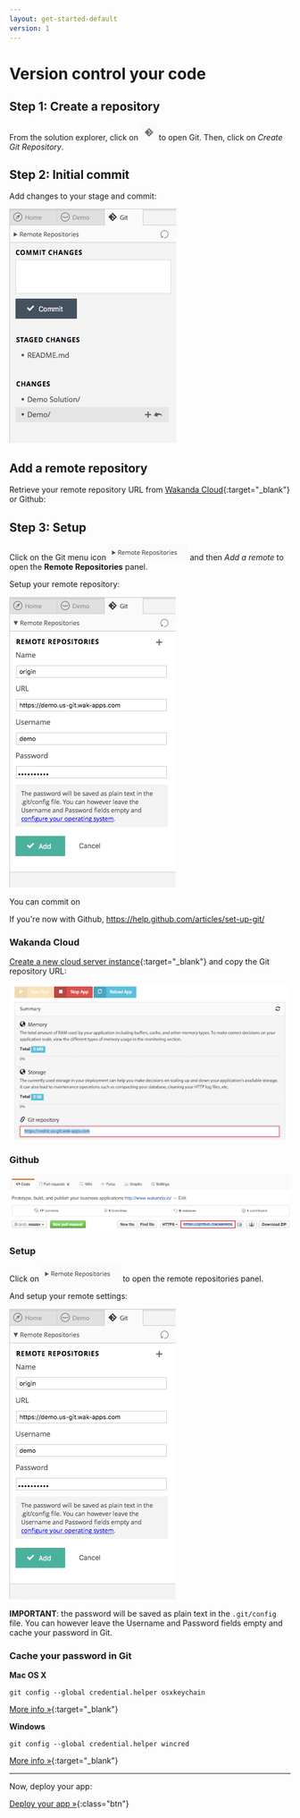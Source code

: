 ```yaml
---
layout: get-started-default
version: 1
---
```


# Version control your code

## Step 1: Create a repository

From the solution explorer, click on <img class="inline" src="/img/git-shortcut.png" /> to open Git.
Then, click on _Create Git Repository_.

## Step 2: Initial commit

Add changes to your stage and commit:

<img src="/img/git-commit.png" />

<h2 id="remote">Add a remote repository</h2>

Retrieve your remote repository URL from [Wakanda Cloud](https://console.wakanda.io){:target="_blank"} or Github:


## Step 3: Setup

Click on the Git menu icon <img class="inline" src="/img/git-remote-repositories.png" /> and then _Add a remote_ to open the **Remote Repositories** panel.

Setup your remote repository:

<img src="/img/git-add-remote.png" />

You can commit on

If you're now with Github, https://help.github.com/articles/set-up-git/

### Wakanda Cloud

[Create a new cloud server instance](http://docs.wakcloud.com/en/latest/getting_started.html){:target="_blank"} and copy the Git repository URL:

<img src="/img/git-wakanda-cloud.png" />

### Github

<img src="/img/git-github.png" />

### Setup

Click on <img class="inline" src="/img/git-remote-repositories.png" /> to open the remote repositories panel.

And setup your remote settings:

<img src="/img/git-add-remote.png" />


**IMPORTANT**: the password will be saved as plain text in the `.git/config` file.
You can however leave the Username and Password fields empty and cache your password in Git.

### Cache your password in Git

**Mac OS X**

    git config --global credential.helper osxkeychain
    
[More info  »](https://help.github.com/articles/caching-your-github-password-in-git/#platform-mac){:target="_blank"}

**Windows**

    git config --global credential.helper wincred
    
[More info  »](https://help.github.com/articles/caching-your-github-password-in-git/#platform-windows){:target="_blank"}

---

Now, deploy your app:

[Deploy your app »](deploy-your-app.html){:class="btn"}